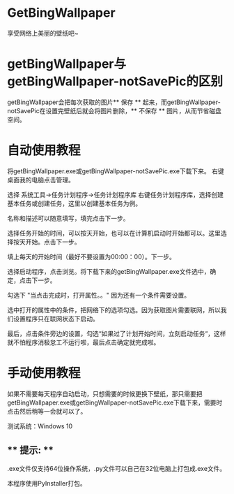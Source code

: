 # GetBingWallpaper
享受网络上美丽的壁纸吧~

# getBingWallpaper与getBingWallpaper-notSavePic的区别

getBingWallpaper会把每次获取的图片** 保存 ** 起来，而getBingWallpaper-notSavePic在设置完壁纸后就会将图片删除，** 不保存 ** 图片，从而节省磁盘空间。

# 自动使用教程
将getBingWallpaper.exe或getBingWallpaper-notSavePic.exe下载下来。
右键桌面我的电脑点击管理。

选择 系统工具->任务计划程序->任务计划程序库 右键任务计划程序库，选择创建基本任务或创建任务，这里以创建基本任务为例。

名称和描述可以随意填写，填完点击下一步。

选择任务开始的时间，可以按天开始，也可以在计算机启动时开始都可以。这里选择按天开始。点击下一步。

填上每天的开始时间（最好不要设置为00:00：00）。下一步。

选择启动程序，点击浏览。将下载下来的getBingWallpaper.exe文件选中，确定，点击下一步。

勾选下 "当点击完成时，打开属性。。"  因为还有一个条件需要设置。

选中打开的属性中的条件，把网络下的选项勾选。因为获取图片需要联网，所以我们设置程序只在联网状态下启动。

最后，点击条件旁边的设置，勾选“如果过了计划开始时间，立刻启动任务“，这样就不怕程序消极怠工不运行啦，最后点击确定就完成啦。

# 手动使用教程
如果不需要每天程序自动启动，只想需要的时候更换下壁纸，那只需要把getBingWallpaper.exe或getBingWallpaper-notSavePic.exe下载下来，需要时点击然后稍等一会就可以了。

测试系统：Windows 10

 ## ** 提示: **

.exe文件仅支持64位操作系统，.py文件可以自己在32位电脑上打包成.exe文件。

本程序使用PyInstaller打包。
